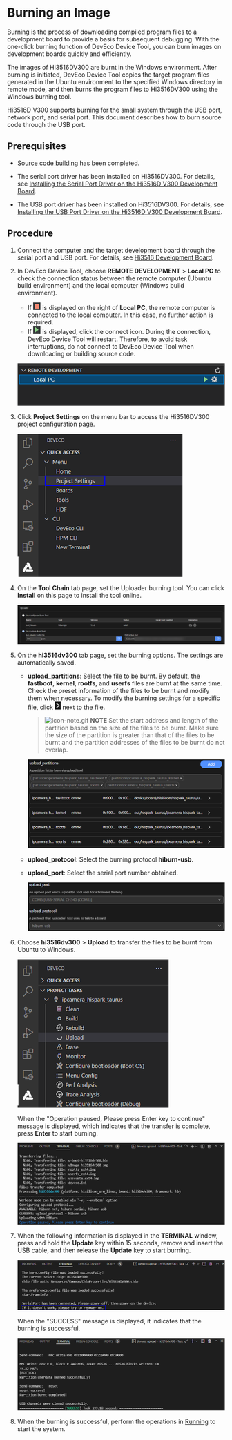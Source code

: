 # Burning an Image


Burning is the process of downloading compiled program files to a development board to provide a basis for subsequent debugging. With the one-click burning function of DevEco Device Tool, you can burn images on development boards quickly and efficiently.


The images of Hi3516DV300 are burnt in the Windows environment. After burning is initiated, DevEco Device Tool copies the target program files generated in the Ubuntu environment to the specified Windows directory in remote mode, and then burns the program files to Hi3516DV300 using the Windows burning tool.


Hi3516D V300 supports burning for the small system through the USB port, network port, and serial port. This document describes how to burn source code through the USB port.


## Prerequisites

- [Source code building](quickstart-ide-3516-build.md) has been completed.

- The serial port driver has been installed on Hi3516DV300. For details, see [Installing the Serial Port Driver on the Hi3516D V300 Development Board](https://device.harmonyos.com/en/docs/documentation/guide/hi3516_hi3518-drivers-0000001050743695).

- The USB port driver has been installed on Hi3516DV300. For details, see [Installing the USB Port Driver on the Hi3516D V300 Development Board](https://device.harmonyos.com/en/docs/documentation/guide/usb_driver-0000001058690393).


## Procedure

1. Connect the computer and the target development board through the serial port and USB port. For details, see [Hi3516 Development Board](quickstart-appendix-hi3516.md).

2. In DevEco Device Tool, choose **REMOTE DEVELOPMENT** > **Local PC** to check the connection status between the remote computer (Ubuntu build environment) and the local computer (Windows build environment).
   - If ![en-us_image_0000001326512673](figures/en-us_image_0000001326512673.png) is displayed on the right of **Local PC**, the remote computer is connected to the local computer. In this case, no further action is required.
   - If ![en-us_image_0000001275432904](figures/en-us_image_0000001275432904.png) is displayed, click the connect icon. During the connection, DevEco Device Tool will restart. Therefore, to avoid task interruptions, do not connect to DevEco Device Tool when downloading or building source code.

   ![en-us_image_0000001285658392](figures/en-us_image_0000001285658392.png)

3. Click **Project Settings** on the menu bar to access the Hi3516DV300 project configuration page.

   ![en-us_image_0000001275752808](figures/en-us_image_0000001275752808.png)

4. On the **Tool Chain** tab page, set the Uploader burning tool. You can click **Install** on this page to install the tool online.

   ![Phoenix-upload](figures/Phoenix-upload.png)

5. On the **hi3516dv300** tab page, set the burning options. The settings are automatically saved.
   - **upload_partitions**: Select the file to be burnt. By default, the **fastboot**, **kernel**, **rootfs**, and **userfs** files are burnt at the same time. Check the preset information of the files to be burnt and modify them when necessary. To modify the burning settings for a specific file, click ![en-us_image_0000001275592884](figures/en-us_image_0000001275592884.png) next to the file.
      > ![icon-note.gif](public_sys-resources/icon-note.gif) **NOTE**
      > Set the start address and length of the partition based on the size of the files to be burnt. Make sure the size of the partition is greater than that of the files to be burnt and the partition addresses of the files to be burnt do not overlap.

      ![3516-small-partitions](figures/3516-small-partitions.png)
      
   - **upload_protocol**: Select the burning protocol **hiburn-usb**.
   - **upload_port**: Select the serial port number obtained.

      ![3516-small-usb](figures/3516-small-usb.png)

6. Choose **hi3516dv300** > **Upload** to transfer the files to be burnt from Ubuntu to Windows.

   ![en-us_image_0000001326234609](figures/en-us_image_0000001326234609.png)

   When the "Operation paused, Please press Enter key to continue" message is displayed, which indicates that the transfer is complete, press **Enter** to start burning.

   ![en-us_image_0000001275835836](figures/en-us_image_0000001275835836.png)

7. When the following information is displayed in the **TERMINAL** window, press and hold the **Update** key within 15 seconds, remove and insert the USB cable, and then release the **Update** key to start burning.

   ![en-us_image_0000001326412233](figures/en-us_image_0000001326412233.png)

   When the "SUCCESS" message is displayed, it indicates that the burning is successful.

   ![en-us_image_0000001276317464](figures/en-us_image_0000001276317464.png)

8. When the burning is successful, perform the operations in [Running](quickstart-ide-3516-running.md) to start the system.
